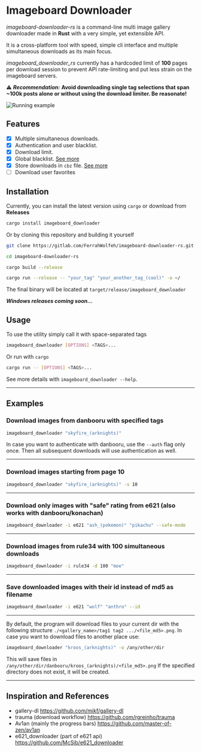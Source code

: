# Imageboard Downloader

*imageboard-downloader-rs* is a command-line multi image gallery downloader made in **Rust** with a very simple, yet
extensible API.

It is a cross-platform tool with speed, simple cli interface and multiple simultaneous downloads as its main focus.

*imageboard_downloader_rs* currently has a hardcoded limit of **100** pages per download session to prevent API rate-limiting and put less strain on the imageboard servers.

⚠ ***Recommendation:*** **Avoid downloading single tag selections that span ~100k posts alone or without using the download limiter. Be reasonate!**

![Running example](assets/mini-ex.gif)

## Features

- [x] Multiple simultaneous downloads.
- [x] Authentication and user blacklist.
- [x] Download limit.
- [x] Global blacklist. [See more](docs/Global_Blacklist.md)
- [x] Store downloads in `cbz` file. [See more](docs/CBZ.md)
- [ ] Download user favorites

## Installation

Currently, you can install the latest version using `cargo` or download from **Releases**

```bash
cargo install imageboard_downloader
```

Or by cloning this repository and building it yourself

```bash
git clone https://gitlab.com/FerrahWolfeh/imageboard-downloader-rs.git

cd imageboard-downloader-rs

cargo build --release

cargo run --release -- "your_tag" "your_another_tag_(cool)" -o ~/
```

The final binary will be located at `target/release/imageboard_downloader`

***Windows releases coming soon...***

## Usage

To use the utility simply call it with space-separated tags

```bash
imageboard_downloader [OPTIONS] <TAGS>...
```

Or run with `cargo`

```bash
cargo run -- [OPTIONS] <TAGS>...
```

See more details with `imageboard_downloader --help`.

***

## Examples

### Download images from danbooru with specified tags

```bash
imageboard_downloader "skyfire_(arknights)"
```

In case you want to authenticate with danbooru, use the `--auth` flag only once. Then all subsequent downloads will use authentication as well.

***

### Download images starting from page 10

```bash
imageboard_downloader "skyfire_(arknights)" -s 10
```

***

### Download only images with "safe" rating from e621 (also works with danbooru/konachan)

```bash
imageboard_downloader -i e621 "ash_(pokemon)" "pikachu" --safe-mode
```

***

### Download images from rule34 with 100 simultaneous downloads

```bash
imageboard_downloader -i rule34 -d 100 "moe"
```

***

### Save downloaded images with their id instead of md5 as filename

```bash
imageboard_downloader -i e621 "wolf" "anthro" --id
```

***

By default, the program will download files to your current dir with the following structure `./<gallery_name>/tag1 tag2 .../<file_md5>.png`. In case you want to download files to another place use:

```bash
imageboard_downloader "kroos_(arknights)" -o /any/other/dir
```

This will save files in `/any/other/dir/danbooru/kroos_(arknights)/<file_md5>.png`
If the specified directory does not exist, it will be created.

***

## Inspiration and References

- gallery-dl                         <https://github.com/mikf/gallery-dl>
- trauma (download workflow)         <https://github.com/rgreinho/trauma>
- Av1an (mainly the progress bars)   <https://github.com/master-of-zen/av1an>
- e621_downloader (part of e621 api) <https://github.com/McSib/e621_downloader>
